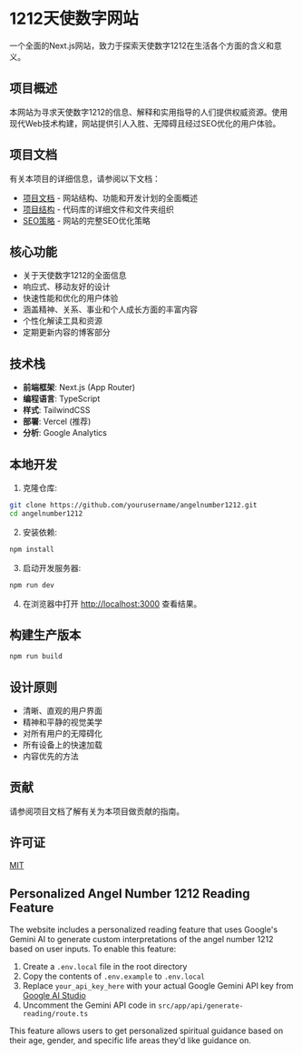 # 1212天使数字网站

一个全面的Next.js网站，致力于探索天使数字1212在生活各个方面的含义和意义。

## 项目概述

本网站为寻求天使数字1212的信息、解释和实用指导的人们提供权威资源。使用现代Web技术构建，网站提供引人入胜、无障碍且经过SEO优化的用户体验。

## 项目文档

有关本项目的详细信息，请参阅以下文档：

- [项目文档](./项目文档.md) - 网站结构、功能和开发计划的全面概述
- [项目结构](./项目结构.md) - 代码库的详细文件和文件夹组织
- [SEO策略](./SEO策略.md) - 网站的完整SEO优化策略

## 核心功能

- 关于天使数字1212的全面信息
- 响应式、移动友好的设计
- 快速性能和优化的用户体验
- 涵盖精神、关系、事业和个人成长方面的丰富内容
- 个性化解读工具和资源
- 定期更新内容的博客部分

## 技术栈

- **前端框架**: Next.js (App Router)
- **编程语言**: TypeScript
- **样式**: TailwindCSS
- **部署**: Vercel (推荐)
- **分析**: Google Analytics

## 本地开发

1. 克隆仓库:
```bash
git clone https://github.com/yourusername/angelnumber1212.git
cd angelnumber1212
```

2. 安装依赖:
```bash
npm install
```

3. 启动开发服务器:
```bash
npm run dev
```

4. 在浏览器中打开 [http://localhost:3000](http://localhost:3000) 查看结果。

## 构建生产版本

```bash
npm run build
```

## 设计原则

- 清晰、直观的用户界面
- 精神和平静的视觉美学
- 对所有用户的无障碍化
- 所有设备上的快速加载
- 内容优先的方法

## 贡献

请参阅项目文档了解有关为本项目做贡献的指南。

## 许可证

[MIT](LICENSE)

## Personalized Angel Number 1212 Reading Feature

The website includes a personalized reading feature that uses Google's Gemini AI to generate custom interpretations of the angel number 1212 based on user inputs. To enable this feature:

1. Create a `.env.local` file in the root directory
2. Copy the contents of `.env.example` to `.env.local`
3. Replace `your_api_key_here` with your actual Google Gemini API key from [Google AI Studio](https://ai.google.dev/)
4. Uncomment the Gemini API code in `src/app/api/generate-reading/route.ts`

This feature allows users to get personalized spiritual guidance based on their age, gender, and specific life areas they'd like guidance on.
